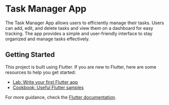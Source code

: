 # Task Manager App

The Task Manager App allows users to efficiently manage their tasks. Users can add, edit, and delete tasks and view them on a dashboard for easy tracking. The app provides a simple and user-friendly interface to stay organized and manage tasks effectively.

## Getting Started

This project is built using Flutter. If you are new to Flutter, here are some resources to help you get started:

- [Lab: Write your first Flutter app](https://docs.flutter.dev/get-started/codelab)
- [Cookbook: Useful Flutter samples](https://docs.flutter.dev/cookbook)

For more guidance, check the [Flutter documentation](https://docs.flutter.dev/).
